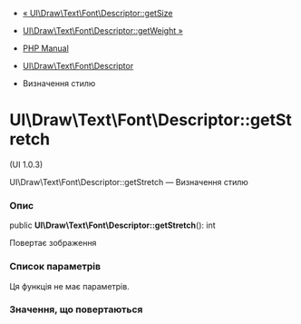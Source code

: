 - [«
UI\Draw\Text\Font\Descriptor::getSize](ui-draw-text-font-descriptor.getsize.md)
- [UI\Draw\Text\Font\Descriptor::getWeight
»](ui-draw-text-font-descriptor.getweight.md)

- [PHP Manual](index.md)
- [UI\Draw\Text\Font\Descriptor](class.ui-draw-text-font-descriptor.md)
- Визначення стилю

# UI\Draw\Text\Font\Descriptor::getStretch

(UI 1.0.3)

UI\Draw\Text\Font\Descriptor::getStretch — Визначення стилю

### Опис

public **UI\Draw\Text\Font\Descriptor::getStretch**(): int

Повертає зображення

### Список параметрів

Ця функція не має параметрів.

### Значення, що повертаються
